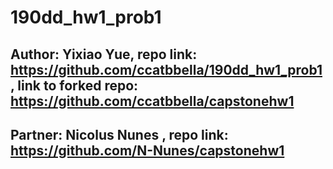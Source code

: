 # 190dd_hw1_prob1
## Author: Yixiao Yue, repo link: https://github.com/ccatbbella/190dd_hw1_prob1, link to forked repo: https://github.com/ccatbbella/capstonehw1
## Partner: Nicolus Nunes , repo link: https://github.com/N-Nunes/capstonehw1